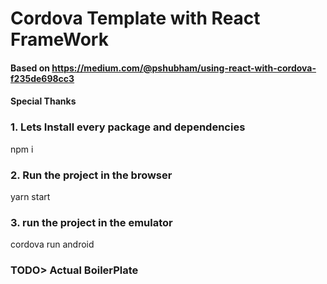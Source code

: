 # Cordova Template with React FrameWork
#### Based on https://medium.com/@pshubham/using-react-with-cordova-f235de698cc3
#### Special Thanks



### 1. Lets Install every package and dependencies
npm i


### 2. Run the project in the browser
yarn start


### 3. run the project in the emulator
cordova run android

### TODO> Actual BoilerPlate
